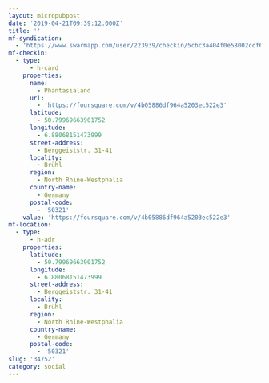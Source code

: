 ```yaml
---
layout: micropubpost
date: '2019-04-21T09:39:12.000Z'
title: ''
mf-syndication:
  - 'https://www.swarmapp.com/user/223939/checkin/5cbc3a404f0e58002ccf66c4'
mf-checkin:
  - type:
      - h-card
    properties:
      name:
        - Phantasialand
      url:
        - 'https://foursquare.com/v/4b05886df964a5203ec522e3'
      latitude:
        - 50.79969663901752
      longitude:
        - 6.88068151473999
      street-address:
        - Berggeiststr. 31-41
      locality:
        - Brühl
      region:
        - North Rhine-Westphalia
      country-name:
        - Germany
      postal-code:
        - '50321'
    value: 'https://foursquare.com/v/4b05886df964a5203ec522e3'
mf-location:
  - type:
      - h-adr
    properties:
      latitude:
        - 50.79969663901752
      longitude:
        - 6.88068151473999
      street-address:
        - Berggeiststr. 31-41
      locality:
        - Brühl
      region:
        - North Rhine-Westphalia
      country-name:
        - Germany
      postal-code:
        - '50321'
slug: '34752'
category: social
---
```

